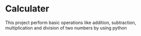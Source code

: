# Calculater
 This project  perform basic operations like addition, subtraction, multiplication and division of two numbers by using python
